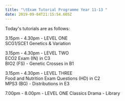 ```yaml
---
title: "\tExam Tutorial Programme Year 11-13 "
date: 2019-09-04T21:15:54.605Z
---
```

Today's tutorials are as follows:

3.15pm - 4.30pm - LEVEL ONE  
SCG1/SCE1 Genetics & Variation
  
3.15pm - 4.30pm - LEVEL TWO  
ECO2 Exam (IN) in C3  
BIO2 (FS) - Genetic Crosses in B1

3.15pm - 4.30pm - LEVEL THREE  
Food and Nutrition Exam Questions (HD) in C2   
MPS3 (BG) - Distributions in E3

7.00pm - 8.00pm - LEVEL ONE
Classics Drama - Library
